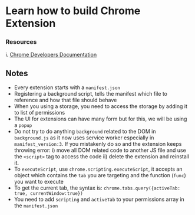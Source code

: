 # Learn how to build Chrome Extension

### Resources

i. [Chrome Developers Documentation](https://developer.chrome.com/docs/extensions/mv3/getstarted/)

## Notes

- Every extension starts with a `manifest.json`
- Registering a background script, tells the manifest which file to reference and how that file should behave
- When you using a storage, you need to access the storage by adding it to list of permissions
- The UI for extensions can have many form but for this, we will be using a `popup`
- Do not try to do anything `background` related to the DOM in `background.js` as it now uses service worker especially in `manifest_version:3`. If you mistakenly do so and the extension keeps throwing error: i) move all DOM related code to another JS file and use the `<script>` tag to access the code ii) delete the extension and reinstall it.
- To `executeScript`, use `chrome.scripting.executeScript`, it accepts an object which contains the `tab` you are targeting and the function (`func`) you want to execute
- To get the current tab, the syntax is: `chrome.tabs.query({activeTab: true, currentWindow:true})`
- You need to add `scripting` and `activeTab` to your permissions array in the `manifest.json`
